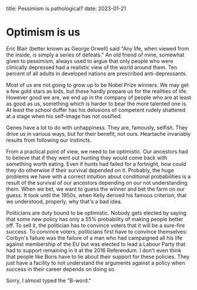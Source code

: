 title: Pessimism is pathological?
date: 2023-01-21

# Optimism is us

Eric Blair (better known as George Orwell) said "Any life, when viewed from the inside, is simply a series of defeats." 
An old friend of mine, somewhat given to pessimism, always used to 
argue that only people who were clinically depressed had a realistic
view of the world around them. 
Ten percent of all adults in developed nations are  prescribed anti-depressants.

Most of us are not going to grow up to be Nobel Prize winners.
We may get a few gold stars as kids, but these hardly prepare us
for the realities of life.  However good we are, we end up in the company
of people who are at least as good as us, something which is harder to bear
the more talented one is. At least the school duffer has his delusions of 
competent rudely shattered at a stage when his self-image has not ossified.

Genes have a lot to do  with unhappiness. 
They are, famously, selfish. They drive us in various ways, but for their 
benefit, not ours. Heartache invariably results from following our instincts.

From a practical point of view, we need to be optimistic. Our ancestors had to believe that if they went out hunting they would come back with something worth 
eating. Even if hunts had failed for a fortnight, how could they do otherwise if 
their survival depended on it. Probably, the huge problems we have
with a correct intuition about conditional probabilities is a result of the survival 
of our ancestors depending on our not understanding them. When we bet, we want to guess the winner and bet the farm on our guess. It took until the 1950s, 
when Kelly derived his famous criterion, that we understood, properly, 
why that's a bad idea.

Politicians are duty bound to be optimistic. Nobody gets elected by saying that
some new policy has only a 55% probability of making people better off.
To sell it, the politician has to convince voters that it will be a sure-fire success.
To convince voters, politicians first have to convince themselves: Corbyn's 
failure was the failure of a man who had campaigned all his life against 
membership of the EU but was elected to lead a Labour Party that 
had to support remaining in it at the 2016 Referendum. 
I don't even think that people like Boris have to lie about their support for these policies. They just have a facility to not understand the arguments against a policy
when success in their career depends on doing so.

Sorry, I almost typed the "B-word."